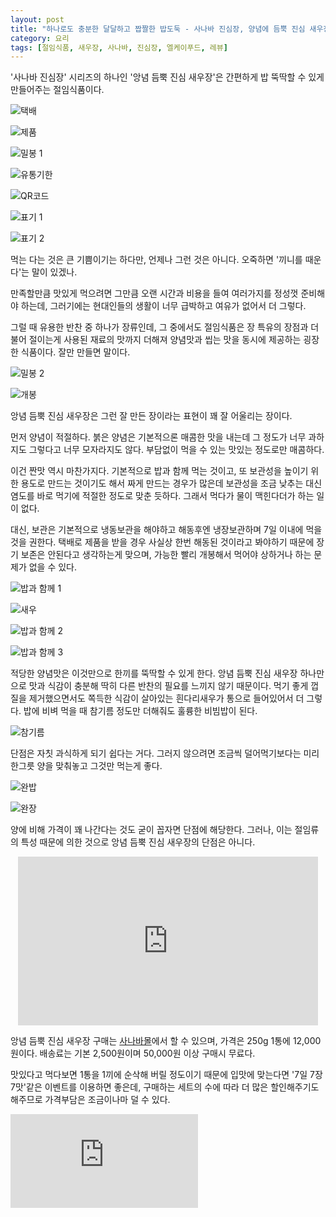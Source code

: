 ```yaml
---
layout: post
title: "하나로도 충분한 달달하고 짭짤한 밥도둑 - 사나바 진심장, 양념에 듬뿍 진심 새우장"
category: 요리
tags: [절임식품, 새우장, 사나바, 진심장, 엘케이푸드, 레뷰]
---
```


'사나바 진심장' 시리즈의 하나인
'앙념 듬뿍 진심 새우장'은
간편하게 밥 뚝딱할 수 있게 만들어주는 절임식품이다.

![택배](/images/sanava-real-heart-spicy-marinated-shrimp-01.jpg)

![제품](/images/sanava-real-heart-spicy-marinated-shrimp-02.jpg)

![밀봉 1](/images/sanava-real-heart-spicy-marinated-shrimp-03.jpg)

![유통기한](/images/sanava-real-heart-spicy-marinated-shrimp-04.jpg)

![QR코드](/images/sanava-real-heart-spicy-marinated-shrimp-05.jpg)

![표기 1](/images/sanava-real-heart-spicy-marinated-shrimp-06.jpg)

![표기 2](/images/sanava-real-heart-spicy-marinated-shrimp-07.jpg)

먹는 다는 것은 큰 기쁨이기는 하다만,
언제나 그런 것은 아니다.
오죽하면 '끼니를 때운다'는 말이 있겠나.

만족할만큼 맛있게 먹으려면 그만큼 오랜 시간과 비용을 들여 여러가지를 정성껏 준비해야 하는데,
그러기에는 현대인들의 생활이 너무 급박하고 여유가 없어서 더 그렇다.

그럴 때 유용한 반찬 중 하나가 장류인데,
그 중에서도 절임식품은 장 특유의 장점과 더불어
절이는게 사용된 재료의 맛까지 더해져
양념맛과 씹는 맛을 동시에 제공하는 굉장한 식품이다.
잘만 만들면 말이다.

![밀봉 2](/images/sanava-real-heart-spicy-marinated-shrimp-08.jpg)

![개봉](/images/sanava-real-heart-spicy-marinated-shrimp-09.jpg)

앙념 듬뿍 진심 새우장은 그런 잘 만든 장이라는 표현이 꽤 잘 어울리는 장이다.

먼저 양념이 적절하다.
붉은 양념은 기본적으론 매콤한 맛을 내는데 그 정도가 너무 과하지도 그렇다고 너무 모자라지도 않다.
부담없이 먹을 수 있는 맛있는 정도로만 매콤하다.

이건 짠맛 역시 마찬가지다.
기본적으로 밥과 함께 먹는 것이고, 또 보관성을 높이기 위한 용도로 만드는 것이기도 해서 짜게 만드는 경우가 많은데
보관성을 조금 낮추는 대신 염도를 바로 먹기에 적절한 정도로 맞춘 듯하다.
그래서 먹다가 물이 맥힌다더가 하는 일이 없다.

대신, 보관은 기본적으로 냉동보관을 해야하고 해동후엔 냉장보관하며 7일 이내에 먹을 것을 권한다.
택배로 제품을 받을 경우 사실상 한번 해동된 것이라고 봐야하기 때문에
장기 보존은 안된다고 생각하는게 맞으며,
가능한 빨리 개봉해서 먹어야 상하거나 하는 문제가 없을 수 있다.

![밥과 함께 1](/images/sanava-real-heart-spicy-marinated-shrimp-10.jpg)

![새우](/images/sanava-real-heart-spicy-marinated-shrimp-11.jpg)

![밥과 함께 2](/images/sanava-real-heart-spicy-marinated-shrimp-12.jpg)

![밥과 함께 3](/images/sanava-real-heart-spicy-marinated-shrimp-13.jpg)

적당한 양념맛은 이것만으로 한끼를 뚝딱할 수 있게 한다.
앙념 듬뿍 진심 새우장 하나만으로 맛과 식감이 충분해 딱히 다른 반찬의 필요를 느끼지 않기 때문이다.
먹기 좋게 껍질을 제거했으면서도 쪽득한 식감이 살아있는 흰다리새우가 통으로 들어있어서 더 그렇다.
밥에 비벼 먹을 때 참기름 정도만 더해줘도 훌륭한 비빔밥이 된다.

![참기름](/images/sanava-real-heart-spicy-marinated-shrimp-14.jpg)

단점은 자칫 과식하게 되기 쉽다는 거다.
그러지 않으려면 조금씩 덜어먹기보다는 미리 한그릇 양을 맞춰놓고 그것만 먹는게 좋다.

![완밥](/images/sanava-real-heart-spicy-marinated-shrimp-15.jpg)

![완장](/images/sanava-real-heart-spicy-marinated-shrimp-16.jpg)

양에 비해 가격이 꽤 나간다는 것도 굳이 꼽자면 단점에 해당한다.
그러나, 이는 절임류의 특성 때문에 의한 것으로 앙념 듬뿍 진심 새우장의 단점은 아니다.

<center><iframe width="480" height="270" src="https://www.youtube.com/embed/kR-w272td1o" title="YouTube video player" frameborder="0" allow="accelerometer; autoplay; clipboard-write; encrypted-media; gyroscope; picture-in-picture" allowfullscreen></iframe></center>

앙념 듬뿍 진심 새우장 구매는 [사나바몰](https://sanava.me/product/detail.html?product_no=686)에서 할 수 있으며,
가격은 250g 1통에 12,000원이다.
배송료는 기본 2,500원이며 50,000원 이상 구매시 무료다.

맛있다고 먹다보면 1통을 1끼에 순삭해 버릴 정도이기 때문에
입맛에 맞는다면 '7일 7장 7맛'같은 이벤트를 이용하면 좋은데,
구매하는 세트의 수에 따라 더 많은 할인해주기도 해주므로 가격부담은 조금이나마 덜 수 있다.



![스폰서 배너](https://www.revu.net/campaign/img.php?p=9ca11cc922a4dcf431f4a1f52ef45f9e461c60b4c3909d0ca4ff10c77146bd17&v=4 "이 글은 레뷰를 통해 해당 업체에서 제품을 받아 작성했다.")
